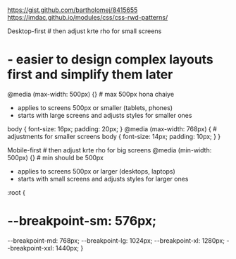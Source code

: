 #
https://gist.github.com/bartholomej/8415655
https://imdac.github.io/modules/css/css-rwd-patterns/

Desktop-first # then adjust krte rho for small screens
# - easier to design complex layouts first and simplify them later
@media (max-width: 500px) {} # max 500px hona chaiye
- applies to screens 500px or smaller (tablets, phones)
- starts with large screens and adjusts styles for smaller ones

body {
  font-size: 16px;
  padding: 20px;
}
@media (max-width: 768px) { # adjustments for smaller screens
  body {
    font-size: 14px;
    padding: 10px;
  }
}

Mobile-first # then adjust krte rho for big screens
@media (min-width: 500px) {} # min should be 500px
- applies to screens 500px or larger (desktops, laptops)
- starts with small screens and adjusts styles for larger ones

:root {
  # --breakpoint-sm: 576px;
  --breakpoint-md: 768px;
  --breakpoint-lg: 1024px;
  --breakpoint-xl: 1280px;
  --breakpoint-xxl: 1440px;
}
